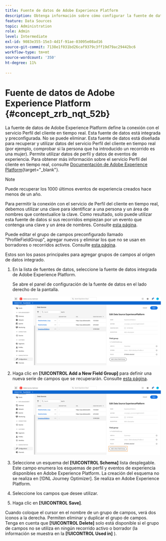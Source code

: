 ```yaml
---
title: Fuente de datos de Adobe Experience Platform
description: Obtenga información sobre cómo configurar la fuente de datos de Adobe Experience Platform
feature: Data Sources
topic: Administration
role: Admin
level: Intermediate
exl-id: 9083e355-15e3-4d1f-91ae-03095e08ad16
source-git-commit: 7138e1f031bd26caf9379c3ff19d79ac29442bc6
workflow-type: tm+mt
source-wordcount: '350'
ht-degree: 11%

---
```


# Fuente de datos de Adobe Experience Platform {#concept_zrb_nqt_52b}

La fuente de datos de Adobe Experience Platform define la conexión con el servicio Perfil del cliente en tiempo real. Esta fuente de datos está integrada y preconfigurada. No se puede eliminar. Esta fuente de datos está diseñada para recuperar y utilizar datos del servicio Perfil del cliente en tiempo real (por ejemplo, comprobar si la persona que ha introducido un recorrido es una mujer). Permite utilizar datos de perfil y datos de eventos de experiencia. Para obtener más información sobre el servicio Perfil del cliente en tiempo real, consulte [Documentación de Adobe Experience Platform](https://experienceleague.adobe.com/docs/experience-platform/profile/home.html?lang=es){target=&quot;_blank&quot;}.

>[!NOTE]
>
>Puede recuperar los 1000 últimos eventos de experiencia creados hace menos de un año.

Para permitir la conexión con el servicio de Perfil del cliente en tiempo real, debemos utilizar una clave para identificar a una persona y un área de nombres que contextualice la clave. Como resultado, solo puede utilizar esta fuente de datos si sus recorridos empiezan por un evento que contenga una clave y un área de nombres. Consulte [esta página](../building-journeys/journey.md).

Puede editar el grupo de campos preconfigurado llamado &quot;ProfileFieldGroup&quot;, agregar nuevos y eliminar los que no se usan en borradores o recorridos activos. Consulte [esta página](../datasource/configure-data-sources.md#define-field-groups).

Estos son los pasos principales para agregar grupos de campos al origen de datos integrado.

1. En la lista de fuentes de datos, seleccione la fuente de datos integrada de Adobe Experience Platform.

   Se abre el panel de configuración de la fuente de datos en el lado derecho de la pantalla.

   ![](../assets/journey23.png)

1. Haga clic en **[!UICONTROL Add a New Field Group]** para definir una nueva serie de campos que se recuperarán. Consulte [esta página](../datasource/configure-data-sources.md#define-field-groups).

   ![](../assets/journey24.png)

1. Seleccione un esquema del **[!UICONTROL Schema]** lista desplegable. Este campo enumera los esquemas de perfil y eventos de experiencia disponibles en Adobe Experience Platform. La creación del esquema no se realiza en [!DNL Journey Optimizer]. Se realiza en Adobe Experience Platform.
1. Seleccione los campos que desee utilizar.
1. Haga clic en **[!UICONTROL Save]**.

Cuando coloque el cursor en el nombre de un grupo de campos, verá dos iconos a la derecha. Permiten eliminar y duplicar el grupo de campos. Tenga en cuenta que **[!UICONTROL Delete]** solo está disponible si el grupo de campos no se utiliza en ningún recorrido activo o borrador (la información se muestra en la **[!UICONTROL Used in]** ).
